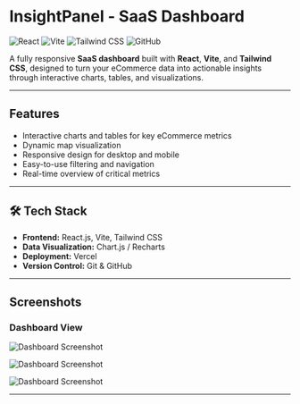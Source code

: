 # InsightPanel - SaaS Dashboard

![React](https://img.shields.io/badge/React-61DAFB?style=flat-square&logo=react&logoColor=white)
![Vite](https://img.shields.io/badge/Vite-646CFF?style=flat-square&logo=vite&logoColor=white)
![Tailwind CSS](https://img.shields.io/badge/Tailwind_CSS-06B6D4?style=flat-square&logo=tailwind-css&logoColor=white)
![GitHub](https://img.shields.io/badge/GitHub-181717?style=flat-square&logo=github&logoColor=white)

A fully responsive **SaaS dashboard** built with **React**, **Vite**, and **Tailwind CSS**, designed to turn your eCommerce data into actionable insights through interactive charts, tables, and visualizations.

---

## Features
- Interactive charts and tables for key eCommerce metrics  
- Dynamic map visualization  
- Responsive design for desktop and mobile  
- Easy-to-use filtering and navigation  
- Real-time overview of critical metrics  

---

## 🛠 Tech Stack
- **Frontend:** React.js, Vite, Tailwind CSS  
- **Data Visualization:** Chart.js / Recharts  
- **Deployment:** Vercel  
- **Version Control:** Git & GitHub  

---

## Screenshots

### Dashboard View
![Dashboard Screenshot](images/dashboard1-light.jpg)

![Dashboard Screenshot](images/dashboard2-light.png)

![Dashboard Screenshot](images/dashboard3-light.png)


---


